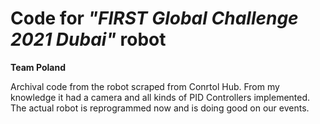 # Code for _"FIRST Global Challenge 2021 Dubai"_ robot
**Team Poland**

Archival code from the robot scraped from Conrtol Hub. From my knowledge it had a camera and all kinds of PID Controllers implemented.
The actual robot is reprogrammed now and is doing good on our events.
